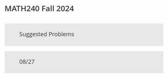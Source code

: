 <script type="text/javascript" async
src="https://cdnjs.cloudflare.com/ajax/libs/mathjax/2.7.7/MathJax.js?config=TeX-MML-AM_CHTML">
</script>

<script type="module">
import mermaid from 'https://cdn.jsdelivr.net/npm/mermaid@10/dist/mermaid.esm.min.mjs';
</script>

<link href="https://fonts.googleapis.com/icon?family=Material+Icons"
      rel="stylesheet">

<style>
.accordion > input[type="checkbox"] {
	position: absolute;
	left: -100vw;
}
.accordion .content {
	overflow-y: hidden;
	height: 0;
	transition: height 0.3s ease;
}
.accordion > input[type="checkbox"]:checked ~ .content {
	height: auto;
	overflow: visible;
}
.accordion label {
	display: block;
}
body {
	font: 16px/1.5em "Overpass", "Open Sans", Helvetica, sans-serif;
	color: #333;
	font-weight: 300;
}
.accordion {
	margin-bottom: 1em;
}
.accordion > input[type="checkbox"]:checked ~ .content {
	padding: 15px;
	border: 1px solid #e8e8e8;
	border-top: 0;
}
.accordion .handle {
	margin: 0;
	font-size: 1.125em;
	line-height: 1.2em;
}
.accordion label {
	color: #333;
	cursor: pointer;
	font-weight: normal;
	padding: 15px;
	background: #e8e8e8;
}
.accordion label:hover,
.accordion label:focus {
	background: #d8d8d8;
}
.accordion .handle label:before {
	font-family: 'Material Icons';
    content: "\e5cf";
	display: inline-block;
	margin-right: 10px;
	font-size: 1.5em;
	line-height: 1.5em;
	vertical-align: middle;
}
.accordion > input[type="checkbox"]:checked ~ .handle label:before {
	content: '\e5ce';
}
/*
   Demo purposes only
*/
*,
*:before,
*:after {
	box-sizing: border-box;
}
body {
	padding: 40px;
}
a {
	color: #06c;
}
p {
	margin: 0 0 1em;
}
h1 {
	margin: 0 0 1.5em;
	font-weight: 600;
	font-size: 1.5em;
}
.accordion {
	max-width: 120em;
}
.accordion p:last-child {
	margin-bottom: 0;
}
/* Slider */
.slider {
	overflow-y: hidden;
}
</style>



<h1>MATH240 Fall 2024</h1>



<section class="accordion">
<input type="checkbox" name="SuggestedProblems" id="SuggestedProblems">
<h2 class="handle">
<label for="SuggestedProblems">Suggested Problems</label>
</h2>
<div class="content">

- $\S$ 1.1: 1, 3, 5, 7, 9, 11, 13, 15, 17, 19, 21, 23, 24, 25, 27-34, 35, 37, 39, 41
- $\S$ 1.2: 1, 3, 5, 7, 9, 11, 13, 15, 17, 19, 21, 23, 25-34, 35, 37, 41, 43
- $\S$ 1.3: 1, 3, 5, 7, 9, 11, 13, 15, 17, 19, 21, 23-32, 33
- $\S$ 1.4: 1, 3, 5, 7, 9, 11, 13, 15, 17, 19, 21, 23-34, 35, 39, 40, 42, 44
- $\S$ 1.5: 1, 3, 5, 7, 9, 11, 13, 15, 17, 19, 21, 23, 25, 27-36, 39-45, 47, 49, 51
- $\S$ 1.7: 1, 3, 5, 7, 9, 11, 13, 15, 17, 19, 21-31, 33, 35, 39-44
- $\S$ 1.8: 1, 3, 5, 7, 9, 11, 13, 15, 17, 19, 21-33, 40, 41
- $\S$ 1.9: 1, 3, 5, 7, 9, 11, 13, 15, 17, 19, 21, 22, 23-38
- $\S$ 2.1: 1, 2, 3, 5, 7, 8, 9, 10, 11, 13, 15-24, 27-29, 31, 35
- $\S$ 2.2: 1, 3, 7, 9, 11-20, 21, 23, 25, 27, 29, 39, 41, 43
- $\S$ 2.3: 1, 3, 4, 5, 7, 8, 11-23, 25, 27, 29, 31, 35, 37, 41
- $\S$ 3.1: 1, 3, 7, 9, 11, 13, 19-24, 37, 38, 39-42, 45
- $\S$ 3.2: 1, 2, 3, 4, 5, 9, 15-21, 23, 24, 26-35, 37, 40, 41, 45, 46, 51, 52
- $\S$ 3.3: 19, 21, 23, 27, 31, 32, 36
- $\S$ 4.1: 1, 2, 3, 5, 6, 7, 8, 9, 11, 13, 15, 17, 19, 21-36
- $\S$ 4.2: 1, 3, 5, 7, 9, 11, 13, 15, 17, 19, 21, 23, 25-39, 47
- $\S$ 4.3: 1, 3, 5, 7, 9, 11, 13, 15, 19, 21-33, 35, 39-43
- $\S$ 4.4: 1, 3, 5, 7, 9, 11, 13, 15-21, 25, 31, 33, 35, 36
- $\S$ 4.5: 1, 3, 5, 7, 9, 11, 13, 15, 17-27, 29, 31, 33, 35, 37, 39, 41, 43-48
- $\S$ 4.6: 1, 3, 5, 7, 9, 11-15
- $\S$ 5.1: 1, 3, 4, 5, 7, 9, 13, 15, 16, 17, 18, 21-33
- $\S$ 5.2: 1, 3, 7, 11, 13, 15, 17, 18, 19, 21-30, 32
- $\S$ 5.3: 1, 3, 4, 5, 7, 9, 11, 13, 17, 19, 21-33
- $\S$ 5.4: 1, 3, 4, 5, 7, 9, 11, 13, 15, 17-28
- $\S$ 5.5: 1, 3, 5, 7, 9, 13, 15, 23-26
- $\S$ 6.1: 1, 5, 7, 9, 11, 13, 14, 15-28, 30, 31, 33, 37, 39
- $\S$ 6.2: 1, 3, 5, 7, 9, 11, 13, 15, 17, 19, 21, 23-32, 35, 37
- $\S$ 6.3: 1, 2, 3, 5, 7, 9, 11, 13, 15, 17, 18, 21-30
- $\S$ 6.4: 1, 3, 5, 7, 11, 13, 15, 17-23
- $\S$ 6.5: 1, 3, 5, 7, 9, 11, 13, 15, 17-26
- $\S$ 6.6: 1, 3, 5, 7, 9, 13, 15, 18 (Note: The \[T\] means Matlab is needed for the  
    computation)
- $\S$ 7.1: 1, 3, 5, 7, 9, 11, 13, 15, 17, 19, 25-32, 33
- $\S$ 7.2: 1, 3, 5, 7, 9, 11, 13, 15, 17, 21-31
- $\S$ 7.4: 1, 3, 5, 7, 9, 11, 15

</div>
</section>



<section class="accordion">
<input type="checkbox" name="08/27" id="0827">
<h2 class="handle">
<label for="0827">08/27</label>
</h2>
<div class="content">

<!--
<ul>
<li>Self introduction: name, major, hobby, learning goal.</li>
<li>ADS accommodation: requests must be reported to the instructor.</li>
<li>Quizzes: 20 minutes at end of Thursday discussions, 11 quizzes in total, and 2 will be dropped, no make ups regardless of any excuses.</li>
<li>Office hours: 4pm-5pm, Tuesdays &amp; Thursdays, MATH0206</li>
<li>Email: haoranli@umd.edu</li>
<li>Format: First I would like to make a super quick review if necessary, then I will address any problems from the homework or the lecture, after that, there are problems suggested by the instructor that we can go through.</li>
<li>Remark: Please do come to the discussions. It is a great chance for you to work on problems with others and get immediate feedbacks.</li>
<li>Applications: physics, machine learning, fourier analysis</li>
<li>Reminder: always check the answer for the case of a unique solution.</li>
</ul>
<h4><a id="suggested-exercises" class="anchor" aria-hidden="true"><span class="octicon octicon-link"></span></a>Suggested Exercises</h4>
<ul>
<li>\(\S\) 1.1: 1, 3, 5, 7, 9, 11, 13, 15, 17, 19, 21, 23, 24, 25, 27-34, 35, 37, 39, 41</li>
-->

First we get the augmented matrix of the linear system
$$
\begin{cases}
3x_1+ 6x_2-3x_3=6\\
-2x_1-4x_2-3x_3=-1\\
3x_1+ 6x_2-2x_3=10
\end{cases}
$$
which is
$$
\begin{align*}
&\begin{bmatrix}
3&6&-3&6\\
-2&-4&-3&-1\\
3&6&-2&10\\
\end{bmatrix}
\xrightarrow{(\frac{1}{3})R_1}
\begin{bmatrix}
1&2&-1&2\\
-2&-4&-3&-1\\
3&6&-2&10\\
\end{bmatrix}
\xrightarrow{\substack{2R_1+R_2\\(-3)R_1+R_2}}
\begin{bmatrix}
1&2&-1&2\\
0&0&-5&3\\
0&0&1&4\\
\end{bmatrix}\\
&\xrightarrow{5R_3+R_2}
\begin{bmatrix}
1&2&-1&2\\
0&0&0&23\\
0&0&1&4\\
\end{bmatrix}
\end{align*}
$$
Notice that $R_2$ reads
$$
0=0x_1+0x_2+0x_3=23
$$
which is impossible, therefore the original linear system has no solutions


</div>
</section>